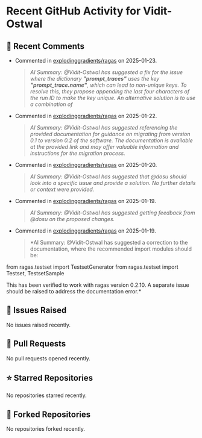 # Recent GitHub Activity for Vidit-Ostwal

## 💬 Recent Comments
- Commented in [explodinggradients/ragas](https://github.com/explodinggradients/ragas/issues/1871#issuecomment-2610590240) on 2025-01-23.
  > *AI Summary: @Vidit-Ostwal has suggested a fix for the issue where the dictionary **_"prompt_traces"_** uses the key **_"prompt_trace.name"_**, which can lead to non-unique keys. To resolve this, they propose appending the last four characters of the run ID to make the key unique. An alternative solution is to use a combination of*
- Commented in [explodinggradients/ragas](https://github.com/explodinggradients/ragas/issues/1865#issuecomment-2606619575) on 2025-01-22.
  > *AI Summary: @Vidit-Ostwal has suggested referencing the provided documentation for guidance on migrating from version 0.1 to version 0.2 of the software. The documentation is available at the provided link and may offer valuable information and instructions for the migration process.*
- Commented in [explodinggradients/ragas](https://github.com/explodinggradients/ragas/issues/1857#issuecomment-2602616743) on 2025-01-20.
  > *AI Summary: @Vidit-Ostwal has suggested that @dosu should look into a specific issue and provide a solution. No further details or context were provided.*
- Commented in [explodinggradients/ragas](https://github.com/explodinggradients/ragas/issues/1842#issuecomment-2600862337) on 2025-01-19.
  > *AI Summary: @Vidit-Ostwal has suggested getting feedback from @dosu on the proposed changes.*
- Commented in [explodinggradients/ragas](https://github.com/explodinggradients/ragas/issues/1842#issuecomment-2600862090) on 2025-01-19.
  > *AI Summary: @Vidit-Ostwal has suggested a correction to the documentation, where the recommended import modules should be:

from ragas.testset import TestsetGenerator
from ragas.testset import Testset, TestsetSample

This has been verified to work with ragas version 0.2.10. A separate issue should be raised to address the documentation error.*

## 🐛 Issues Raised
No issues raised recently.

## 🚀 Pull Requests
No pull requests opened recently.

## ⭐ Starred Repositories
No repositories starred recently.

## 🍴 Forked Repositories
No repositories forked recently.
